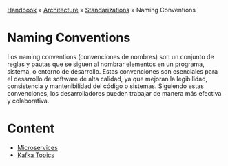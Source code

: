 [Handbook](/readme.md) » [Architecture](/architecture/readme.md) » [Standarizations](/architecture/standarizations/readme.md) » Naming Conventions

# Naming Conventions

Los naming conventions (convenciones de nombres) son un conjunto de reglas y pautas 
que se siguen al nombrar elementos en un programa, sistema, o entorno de desarrollo. 
Estas convenciones son esenciales para el desarrollo de software de alta calidad, ya que mejoran la 
legibilidad, consistencia y mantenibilidad del código o sistemas. Siguiendo estas convenciones, los desarrolladores 
pueden trabajar de manera más efectiva y colaborativa.

# Content

- [Microservices](/architecture/standarizations/naming-conventions/microservices.md)
- [Kafka Topics](/architecture/standarizations/naming-conventions/topics.md)
